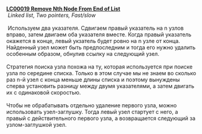<b><a href="https://leetcode.com/problems/remove-nth-node-from-end-of-list/">LC00019 Remove Nth Node From End of List</a></b>
​
<br>
​
<i>Linked list</i>, <i>Two pointers, Fast/slow</i>
​
<br><br>
​
Используем два указателя. Сдвигаем правый указатель на n узлов вправо, затем двигаем оба указателя вместе. Когда правый указатель окажется в конце, левый укзатель будет ровно на n узле от конца. Найденный узел может быть предпоследним и тогда его нужно удалить особенным образом, обнулив ссылку на следующий узел.<br><br>Стратегия поиска узла похожа на ту, которая используется при поиске узла по середине списка. Только в этом случае мы не знаем во сколько раз n-й узел с конца меньше длины списка и поэтому вынуждены сперва установить разницу между двумя указателями, а затем двигать их с одинаковой скоростью.<br><br>Чтобы не обрабатывать отдельно удаление первого узла, можно использовать узел-заглушку. Тогда левый узел стартует с него, а правый с действительного первого узла, а возвращается следующий за узлом-заглушкой узел.
​